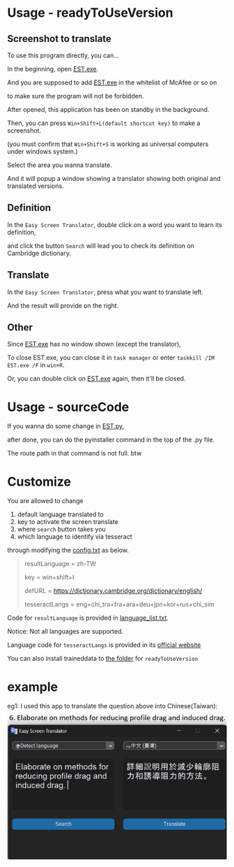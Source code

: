 # Usage - readyToUseVersion

## Screenshot to translate
To use this program directly, you can...

In the beginning, open [EST.exe](readyToUseVersion/EST.exe). 

And you are supposed to add [EST.exe](readyToUseVersion/EST.exe) in the whitelist of McAfee or so on

to make sure the program will not be forbidden.

After opened, this application has been on standby in the background.

Then, you can press `Win+Shift+L(default shortcut key)` to make a screenshot.

(you must confirm that `Win+Shift+S` is working as universal computers under windows system.)

Select the area you wanna translate. 

And it will popup a window showing a translator showing both original and translated versions.

## Definition
In the `Easy Screen Translator`, double click on a word you want to learn its definition, 

and click the button `Search` will lead you to check its definition on Cambridge dictionary.

## Translate
In the `Easy Screen Translator`, press what you want to translate left. 

And the result will provide on the right.

## Other
Since [EST.exe](readyToUseVersion/EST.exe) has no window shown (except the translator), 

To close EST.exe, you can close it in `task manager` or enter `taskkill /IM EST.exe /F` in `win+R`.

Or, you can double click on [EST.exe](readyToUseVersion/EST.exe) again, then it'll be closed.

# Usage - sourceCode
If you wanna do some change in [EST.py](sourceCode/EST.py),

after done, you can do the pyinstaller command in the top of the .py file.

The route path in that command is not full. btw

# Customize
You are allowed to change

1. default language translated to
2. key to activate the screen translate
3. where `search` button takes you
4. which language to identify via tesseract

through modifying the [config.txt](readyToUseVersion/config.txt) as below.

> resultLanguage = zh-TW
> 
> key = win+shift+l
> 
> defURL = https://dictionary.cambridge.org/dictionary/english/<word>
> 
> tesseractLangs = eng+chi_tra+fra+ara+deu+jpn+kor+rus+chi_sim

Code for `resultLanguage` is provided in [language_list.txt](readyToUseVersion/language_list.txt).

Notice: Not all languages are supported.

Language code for `tesseractLangs` is provided in its [official website](https://tesseract-ocr.github.io/tessdoc/Data-Files.html#:~:text=Data%20Files%20for%20Version%204.00%20(November%2029%2C%202016))

You can also install traineddata to [the folder](readyToUseVersion/_internal/Tesseract-OCR/tessdata) for `readyToUseVersion`

# example
eg1: I used this app to translate the question above into Chinese(Taiwan):
![Image](https://github.com/BigBlueW/Easy-Screen-Translator/blob/main/%E8%9E%A2%E5%B9%95%E6%93%B7%E5%8F%96%E7%95%AB%E9%9D%A2%202024-10-24%20190704.png)